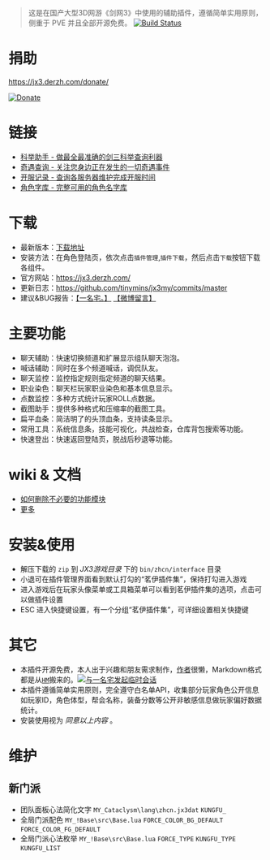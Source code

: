 > 这是在国产大型3D网游《剑网3》中使用的辅助插件，遵循简单实用原则，侧重于 PVE 并且全部开源免费。
[![Build Status](https://travis-ci.com/tinymins/JX3MY.svg?token=yQdYwdSeW1cRn46LTYo4&branch=master)](https://travis-ci.com/tinymins/JX3MY)

# 捐助

<https://jx3.derzh.com/donate/>

<a href="https://jx3.derzh.com/donate/">![Donate](https://cdn.jsdelivr.net/gh/tinymins/donate@master/combine.jpg)</a>

# 链接

* [科举助手 - 做最全最准确的剑三科举查询利器](https://jx3.derzh.com/exam/)
* [奇遇查询 - 关注您身边正在发生的一切奇遇事件](https://jx3.derzh.com/serendipity/)
* [开服记录 - 查询各服务器维护完成开服时间](https://jx3.derzh.com/onlinetime/)
* [角色字库 - 完整可用的角色名字库](https://jx3.derzh.com/char.txt)

# 下载

* 最新版本：[下载地址](https://jx3.derzh.com/down/)
* 安装方法：在角色登陆页，依次点击`插件管理`,`插件下载`，然后点击`下载`按钮下载各组件。
* 官方网站：<https://jx3.derzh.com/>
* 更新日志：<https://github.com/tinymins/jx3my/commits/master>
* 建议&BUG报告：[【一名宅。】](https://zhaiyiming.com/index.php/jx3-my) [【微博留言】](https://weibo.com/zymah)

# 主要功能

* 聊天辅助：快速切换频道和扩展显示组队聊天泡泡。
* 喊话辅助：同时在多个频道喊话，调侃队友。
* 聊天监控：监控指定规则指定频道的聊天结果。
* 职业染色：聊天栏玩家职业染色和基本信息显示。
* 点数监控：多种方式统计玩家ROLL点数据。
* 截图助手：提供多种格式和压缩率的截图工具。
* 扁平血条：简洁明了的头顶血条，支持读条显示。
* 常用工具：系统信息条，技能可视化，共战检查，仓库背包搜索等功能。
* 快速登出：快速返回登陆页，脱战后秒退等功能。


# wiki & 文档

* [如何删除不必要的功能模块](https://github.com/tinymins/JX3MY/wiki/%E5%88%A0%E9%99%A4%E6%8C%87%E5%AE%9A%E7%9A%84%E5%8A%9F%E8%83%BD%E6%A8%A1%E5%9D%97)
* [更多](https://github.com/tinymins/JX3MY/wiki/_pages)


# 安装&使用

* 解压下载的 `zip` 到 _JX3游戏目录_ 下的 `bin/zhcn/interface` 目录
* 小退可在插件管理界面看到默认打勾的“茗伊插件集”，保持打勾进入游戏
* 进入游戏后在玩家头像菜单或工具箱菜单可以看到茗伊插件集的选项，点击可以做插件设置
* ESC 进入快捷键设置，有一个分组“茗伊插件集”，可详细设置相关快捷键


# 其它

* 本插件开源免费，本人出于兴趣和朋友需求制作，[作者](http://weibo.com/zymah)很懒，Markdown格式都是从[`HM`](https://haimanchajian.com)搬来的。<a target="_blank" href="http://sighttp.qq.com/authd?IDKEY=4034035048535db36d3ae3964df9944a890dbafc89852a46"><img border="0"  src="https://pub.idqqimg.com/qconn/wpa/button/button_111.gif" alt="与一名宅发起临时会话" title="与一名宅发起临时会话"/></a>
* 本插件遵循简单实用原则，完全遵守白名单API，收集部分玩家角色公开信息如玩家ID，角色体型，帮会名称，装备分数等公开非敏感信息做玩家偏好数据统计。
* 安装使用视为 _同意以上内容_ 。


# 维护

## 新门派

* 团队面板心法简化文字 `MY_Cataclysm\lang\zhcn.jx3dat` `KUNGFU_`
* 全局门派配色 `MY_!Base\src\Base.lua` `FORCE_COLOR_BG_DEFAULT` `FORCE_COLOR_FG_DEFAULT`
* 全局门派心法枚举 `MY_!Base\src\Base.lua` `FORCE_TYPE` `KUNGFU_TYPE` `KUNGFU_LIST`
